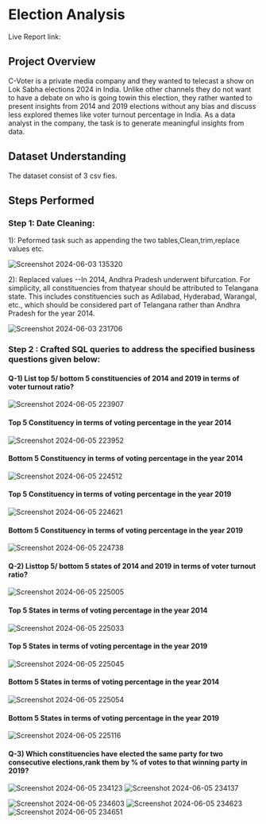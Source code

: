 # Election Analysis
Live Report link:

## Project Overview
C-Voter is a private media company and they wanted to telecast a show on Lok
Sabha elections 2024 in India. Unlike other channels they do not want to have a
debate on who is going towin this election, they rather wanted to present insights
from 2014 and 2019 elections without any bias and discuss less explored themes
like voter turnout percentage in India. As a data analyst in the company, the task 
is to  generate meaningful insights from data. 

## Dataset Understanding
The dataset consist of 3 csv fies.

## Steps Performed

### Step 1: Date Cleaning:
1): Peformed task such as appending the two tables,Clean,trim,replace values etc.

![Screenshot 2024-06-03 135320](https://github.com/Sidsharma11/Atliq_sales_report/assets/167175484/a3779d7f-5197-4df1-83b4-b355ff881f9a)

2): Replaced values --In 2014, Andhra Pradesh underwent bifurcation. For simplicity, all constituencies
from thatyear should be attributed to Telangana state. This includes constituencies
such as Adilabad, Hyderabad, Warangal, etc., which should be considered part of
Telangana rather than Andhra Pradesh for the year 2014.


![Screenshot 2024-06-03 231706](https://github.com/Sidsharma11/Atliq_sales_report/assets/167175484/2f3a9ba7-2a95-4c0b-9620-68cbb9a1edc0)


### Step 2 : Crafted SQL queries to address the specified business questions given below:

#### Q-1) List top 5/ bottom 5 constituencies of 2014 and 2019 in terms of voter turnout ratio?

![Screenshot 2024-06-05 223907](https://github.com/Sidsharma11/Atliq_sales_report/assets/167175484/2ff0f6b3-b0d2-4c5f-b9ac-4b813d00999d)

####            Top 5 Constituency in terms of voting percentage in the year 2014
![Screenshot 2024-06-05 223952](https://github.com/Sidsharma11/Atliq_sales_report/assets/167175484/72bdaa63-ab64-47de-9172-b20241668a92)

####            Bottom 5 Constituency in terms of voting percentage in the year 2014
![Screenshot 2024-06-05 224512](https://github.com/Sidsharma11/Atliq_sales_report/assets/167175484/012f4e7a-f000-4dc4-a28d-70e8625db2d9)

####            Top 5 Constituency in terms of voting percentage in the year 2019
![Screenshot 2024-06-05 224621](https://github.com/Sidsharma11/Atliq_sales_report/assets/167175484/f048b1e0-9c41-4cca-af3b-4dd988f05ae0)

####            Bottom 5 Constituency in terms of voting percentage in the year 2019
![Screenshot 2024-06-05 224738](https://github.com/Sidsharma11/Atliq_sales_report/assets/167175484/d083ebe7-a345-4048-9daf-83c0d9c50310)


#### Q-2) Listtop 5/ bottom 5 states of 2014 and 2019 in terms of voter turnout ratio?

![Screenshot 2024-06-05 225005](https://github.com/Sidsharma11/Atliq_sales_report/assets/167175484/55ed3323-e7ce-4ed8-8890-09ee7e961ce6)

####     Top 5 States in terms of voting percentage in the year 2014
![Screenshot 2024-06-05 225033](https://github.com/Sidsharma11/Atliq_sales_report/assets/167175484/3ca4ef72-9b85-4036-951f-77a42a7ab501)

####     Top 5 States in terms of voting percentage in the year 2019
![Screenshot 2024-06-05 225045](https://github.com/Sidsharma11/Atliq_sales_report/assets/167175484/bcf7be12-5f9c-4f2b-a519-2948292188eb)

####     Bottom 5 States in terms of voting percentage in the year 2014
![Screenshot 2024-06-05 225054](https://github.com/Sidsharma11/Atliq_sales_report/assets/167175484/1d4610a7-f44d-4b07-8b47-bc9271b12c3e)

####     Bottom 5 States in terms of voting percentage in the year 2019
![Screenshot 2024-06-05 225116](https://github.com/Sidsharma11/Atliq_sales_report/assets/167175484/f847e1cf-defd-4ab0-a15e-41f2e9bebaff)

#### Q-3) Which constituencies have elected the same party for two consecutive elections,rank them by % of votes to that winning party in 2019?

![Screenshot 2024-06-05 234123](https://github.com/Sidsharma11/Atliq_sales_report/assets/167175484/626e56f0-5d96-4178-8b36-031f540e9939)
![Screenshot 2024-06-05 234137](https://github.com/Sidsharma11/Atliq_sales_report/assets/167175484/bb25bcdc-be29-4b50-be8c-b050c3c22056)

![Screenshot 2024-06-05 234603](https://github.com/Sidsharma11/Atliq_sales_report/assets/167175484/7fe7f579-0522-408a-bee2-5764b2e1e01c)
![Screenshot 2024-06-05 234623](https://github.com/Sidsharma11/Atliq_sales_report/assets/167175484/d08f5dbf-81c5-4213-ba19-fd3ec4b931a5)
![Screenshot 2024-06-05 234651](https://github.com/Sidsharma11/Atliq_sales_report/assets/167175484/ebd886cc-40c3-43b0-9af6-5b5cd0cceddd)







